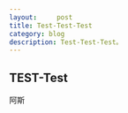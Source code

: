 ```yaml
---
layout:     post
title: Test-Test-Test
category: blog
description: Test-Test-Test。
---
```


## TEST-Test
阿斯
